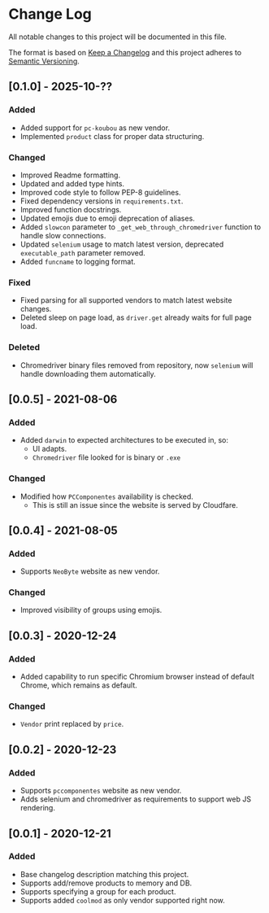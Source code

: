 
# Change Log

All notable changes to this project will be documented in this file.

The format is based on [Keep a Changelog](http://keepachangelog.com/)
and this project adheres to [Semantic Versioning](http://semver.org/).

## [0.1.0] - 2025-10-??

### Added

- Added support for `pc-koubou` as new vendor.
- Implemented `product` class for proper data structuring.

### Changed

- Improved Readme formatting.
- Updated and added type hints.
- Improved code style to follow PEP-8 guidelines.
- Fixed dependency versions in `requirements.txt`.
- Improved function docstrings.
- Updated emojis due to emoji deprecation of aliases.
- Added `slowcon` parameter to `_get_web_through_chromedriver` function to handle slow connections.
- Updated `selenium` usage to match latest version, deprecated `executable_path` parameter removed.
- Added `funcname` to logging format.

### Fixed

- Fixed parsing for all supported vendors to match latest website changes.
- Deleted sleep on page load, as `driver.get` already waits for full page load.

### Deleted

- Chromedriver binary files removed from repository, now `selenium` will handle downloading them automatically.

## [0.0.5] - 2021-08-06

### Added

- Added `darwin` to expected architectures to be executed in, so:
  - UI adapts.
  - `Chromedriver` file looked for is binary or `.exe`

### Changed

- Modified how `PCComponentes` availability is checked.
  - This is still an issue since the website is served by Cloudfare.

## [0.0.4] - 2021-08-05

### Added

- Supports `NeoByte` website as new vendor.

### Changed

- Improved visibility of groups using emojis.

## [0.0.3] - 2020-12-24

### Added

- Added capability to run specific Chromium browser instead of default Chrome, which remains as default.

### Changed

- `Vendor` print replaced by `price`.

## [0.0.2] - 2020-12-23

### Added

- Supports `pccomponentes` website as new vendor.
- Adds selenium and chromedriver as requirements to support web JS rendering.

## [0.0.1] - 2020-12-21

### Added

- Base changelog description matching this project.
- Supports add/remove products to memory and DB.
- Supports specifying a group for each product.
- Supports added `coolmod` as only vendor supported right now.
